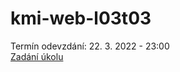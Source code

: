 # kmi-web-l03t03

Termín odevzdání: 22. 3. 2022 - 23:00 <br>
[Zadání úkolu](https://thomasparsley.cz/vyuka/2021-2022/kmi/tvorba-webovych-stranek/cviceni/struktura-stranky-a-prace-s-box-modelem#task-3)
